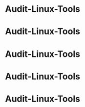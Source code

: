 # Audit-Linux-Tools
# Audit-Linux-Tools
# Audit-Linux-Tools
# Audit-Linux-Tools
# Audit-Linux-Tools
